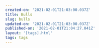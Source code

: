 ```yaml
---
created-on: '2021-02-01T21:03:00.037Z'
title: Bulls
slug: bulls
updated-on: '2021-02-01T21:03:00.037Z'
published-on: '2021-02-01T21:04:27.041Z'
layout: '[tags].html'
tags: tags
---
```



